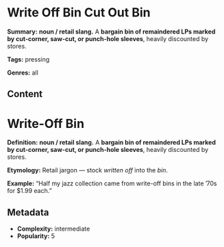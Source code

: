 # Write Off Bin Cut Out Bin

**Summary:** **noun / retail slang.** A **bargain bin of remaindered LPs marked by cut-corner, saw-cut, or punch-hole sleeves**, heavily discounted by stores.

**Tags:** pressing

**Genres:** all

## Content

# Write-Off Bin

**Definition:** **noun / retail slang.** A **bargain bin of remaindered LPs marked by cut-corner, saw-cut, or punch-hole sleeves**, heavily discounted by stores.

**Etymology:** Retail jargon — stock *written off* into the *bin*.

**Example:** “Half my jazz collection came from write-off bins in the late ’70s for $1.99 each.”

## Metadata

- **Complexity:** intermediate
- **Popularity:** 5

